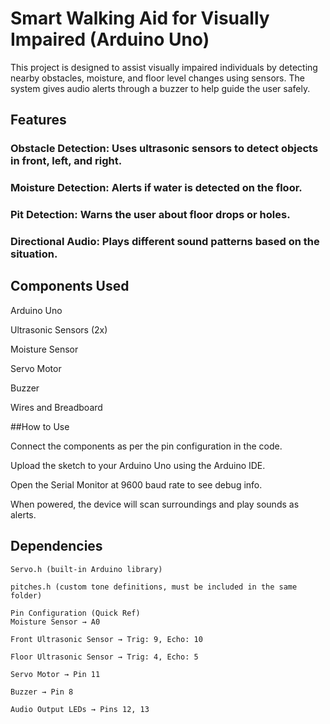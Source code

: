 
# Smart Walking Aid for Visually Impaired (Arduino Uno)

This project is designed to assist visually impaired individuals by detecting nearby obstacles, moisture, and floor level changes using sensors. The system gives audio alerts through a buzzer to help guide the user safely.

## Features
### Obstacle Detection: Uses ultrasonic sensors to detect objects in front, left, and right.

### Moisture Detection: Alerts if water is detected on the floor.

### Pit Detection: Warns the user about floor drops or holes.

### Directional Audio: Plays different sound patterns based on the situation.

## Components Used

Arduino Uno

Ultrasonic Sensors (2x)

Moisture Sensor

Servo Motor

Buzzer

Wires and Breadboard

##How to Use

Connect the components as per the pin configuration in the code.

Upload the sketch to your Arduino Uno using the Arduino IDE.

Open the Serial Monitor at 9600 baud rate to see debug info.

When powered, the device will scan surroundings and play sounds as alerts.


## Dependencies
```
Servo.h (built-in Arduino library)

pitches.h (custom tone definitions, must be included in the same folder)

Pin Configuration (Quick Ref)
Moisture Sensor → A0

Front Ultrasonic Sensor → Trig: 9, Echo: 10

Floor Ultrasonic Sensor → Trig: 4, Echo: 5

Servo Motor → Pin 11

Buzzer → Pin 8

Audio Output LEDs → Pins 12, 13
```